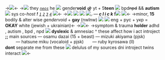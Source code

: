 ->![](https://cdn.discordapp.com/attachments/829076219559542886/1032945615203733505/Untitled125_20221021121632.png)<-
->![](https://gnome.crd.co/assets/images/cats2/e5950e4b.gif?v=7c5c308b) they [_`neos`_](https://rentry.co/pronounce) he ![](https://gnome.crd.co/assets/images/crowns/7b30d5a9.jpg?v=7c5c308b) gender**void** ⚣
yt + 5**teen** ![](https://gnome.crd.co/assets/images/foodsb/90bceffd.gif?v=7c5c308b) bpd~~npd~~ && **autism**
![](https://gnome.crd.co/assets/images/heartsb/7458efa8.gif?v=7c5c308b) s[y](https://rentry.co/poppingparty)s co-*host* ***!*** [_`1`_](https://en.m.wikipedia.org/wiki/Hatsune_Miku) [_`2`_](https://bungostraydogs.fandom.com/wiki/BEAST_Osamu_Dazai) [_`3`_](https://projectsekai.fandom.com/wiki/Akiyama_Mizuki) [_`4`_](https://love-live.fandom.com/wiki/Ruby_Kurosawa#:~:text=Ruby%20Kurosawa%20is%20a%20main,School%20before%20the%20former's%20opening.) ![](https://gnome.crd.co/assets/images/cats2/d7af2d8f.gif?v=7c5c308b)<-
->[![](https://cdn.discordapp.com/emojis/764287830057943040.webp?size=20&quality=lossless)](https://rentry.co/ruby-kurosawa) [![](https://gnome.crd.co/assets/images/sanrio/832811c5.gif?v=7c5c308b)](https://rentry.co/rubyz) [![](https://gnome.crd.co/assets/images/sanrio/99d46bfb.gif?v=7c5c308b)](https://rentry.co/rubest) [![](https://gnome.crd.co/assets/images/sanrio/db427dea.gif?v=7c5c308b)](https://rentry.co/kurosawaz)◞ — ***c l i c k !***![](https://gnome.crd.co/assets/images/heartsb/d3b462b9.gif?v=7c5c308b)
![](https://tomomi.neocities.org/divider/div18.png)<-
->minor, **15** bodily & alter wise
*gendervoid* + **gay** (nwlnw) ![](https://tomomi.neocities.org/pixeles2/355.gif)
![](https://tomomi.neocities.org/pixeles2/316.gif) eng + рус + укр = **OKAY** 
white (jewish + ukrainian)<-
->![](https://tomomi.neocities.org/divider/div92.gif)<-
->symptom & trauma **holder**
adhd , autism , bpd , npd
![](https://tomomi.neocities.org/pixeles/61.png) **dyslexic** & amnesiac
^ these affect how i act
introject **;;** main sources 
— osamu dazai (15 + beast)
 — mizuki akiyama (pjsk)⠀⠀⠀
⠀⠀⠀ — hatsune miku (vocaloid + pjsk)
⠀⠀ — ruby kyrosawa (ll)⠀⠀⠀⠀⠀⠀⠀⠀
**dont** separate me from these
![](https://tomomi.neocities.org/pixeles/236.gif) delulus of my sources dni
introject twins interact ![](https://tomomi.neocities.org/pixeles/250.gif)<-